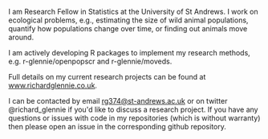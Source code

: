 I am Research Fellow in Statistics at the University of St Andrews. I work on ecological problems, e.g., estimating the size of wild animal populations, quantify how populations change over time, or finding out animals move around. 

I am actively developing R packages to implement my research methods, e.g. r-glennie/openpopscr and r-glennie/moveds. 

Full details on my current research projects can be found at www.richardglennie.co.uk. 

I can be contacted by email rg374@st-andrews.ac.uk or on twitter @richard_glennie if you'd like to discuss a research project. If you have any questions or issues with code in my repositories (which is without warranty) then please open an issue in the corresponding github repository. 


